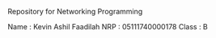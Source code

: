 Repository for Networking Programming 

Name  : Kevin Ashil Faadilah
NRP   : 05111740000178
Class : B

